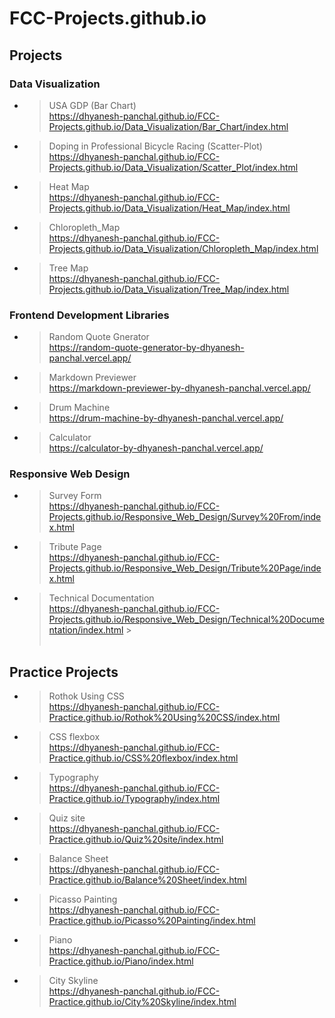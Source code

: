 # FCC-Projects.github.io

## Projects
### Data Visualization
- > USA GDP (Bar Chart)<br>https://dhyanesh-panchal.github.io/FCC-Projects.github.io/Data_Visualization/Bar_Chart/index.html
- > Doping in Professional Bicycle Racing (Scatter-Plot)<br>https://dhyanesh-panchal.github.io/FCC-Projects.github.io/Data_Visualization/Scatter_Plot/index.html
- > Heat Map<br>https://dhyanesh-panchal.github.io/FCC-Projects.github.io/Data_Visualization/Heat_Map/index.html
- > Chloropleth_Map<br>https://dhyanesh-panchal.github.io/FCC-Projects.github.io/Data_Visualization/Chloropleth_Map/index.html
- > Tree Map<br>https://dhyanesh-panchal.github.io/FCC-Projects.github.io/Data_Visualization/Tree_Map/index.html
### Frontend Development Libraries
- > Random Quote Gnerator<br>https://random-quote-generator-by-dhyanesh-panchal.vercel.app/
- > Markdown Previewer<br>https://markdown-previewer-by-dhyanesh-panchal.vercel.app/
- > Drum Machine<br>https://drum-machine-by-dhyanesh-panchal.vercel.app/
- > Calculator<br>https://calculator-by-dhyanesh-panchal.vercel.app/
### Responsive Web Design
- > Survey Form<br>https://dhyanesh-panchal.github.io/FCC-Projects.github.io/Responsive_Web_Design/Survey%20From/index.html
- > Tribute Page<br>https://dhyanesh-panchal.github.io/FCC-Projects.github.io/Responsive_Web_Design/Tribute%20Page/index.html
- > Technical Documentation<br>https://dhyanesh-panchal.github.io/FCC-Projects.github.io/Responsive_Web_Design/Technical%20Documentation/index.html > <br> <br>

## Practice Projects

- > Rothok Using CSS<br>https://dhyanesh-panchal.github.io/FCC-Practice.github.io/Rothok%20Using%20CSS/index.html
- > CSS flexbox<br>https://dhyanesh-panchal.github.io/FCC-Practice.github.io/CSS%20flexbox/index.html
- > Typography<br>https://dhyanesh-panchal.github.io/FCC-Practice.github.io/Typography/index.html
- > Quiz site<br>https://dhyanesh-panchal.github.io/FCC-Practice.github.io/Quiz%20site/index.html
- > Balance Sheet<br>https://dhyanesh-panchal.github.io/FCC-Practice.github.io/Balance%20Sheet/index.html
- > Picasso Painting<br>https://dhyanesh-panchal.github.io/FCC-Practice.github.io/Picasso%20Painting/index.html
- > Piano<br>https://dhyanesh-panchal.github.io/FCC-Practice.github.io/Piano/index.html
- >City Skyline<br>https://dhyanesh-panchal.github.io/FCC-Practice.github.io/City%20Skyline/index.html

